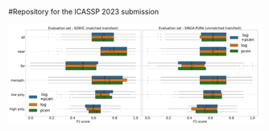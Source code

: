 #Repository for the ICASSP 2023 submission


![Alt text](experiments/figures/logpcenf1_merged.png?raw=True "Comparison of audio frontends when training only on SONYC")